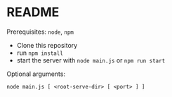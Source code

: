 # README #

Prerequisites: `node`, `npm`

* Clone this repository
* run `npm install`
* start the server with `node main.js` or `npm run start`

Optional arguments:
```
node main.js [ <root-serve-dir> [ <port> ] ]